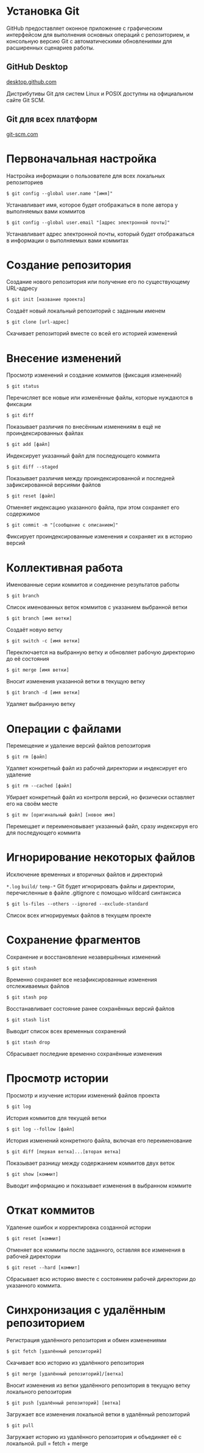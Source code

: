 # Установка Git
GitHub предоставляет оконное приложение с графическим интерфейсом для выполнения основных операций с репозиторием, и консольную версию Git с автоматическими обновлениями для расширенных сценариев работы.

## GitHub Desktop
[desktop.github.com](desktop.github.com)

Дистрибутивы Git для систем Linux и POSIX доступны на официальном сайте Git SCM.

## Git для всех платформ
[git-scm.com](git-scm.com)

# Первоначальная настройка
Настройка информации о пользователе для всех локальных репозиториев

`$ git config --global user.name "[имя]"`

Устанавливает имя, которое будет отображаться в поле автора у выполняемых вами коммитов

`$ git config --global user.email "[адрес электронной почты]"`

Устанавливает адрес электронной почты, который будет отображаться в информации о выполняемых вами коммитах

# Создание репозитория
Создание нового репозитория или получение его по существующему URL-адресу

`$ git init [название проекта]`

Создаёт новый локальный репозиторий с заданным именем

`$ git clone [url-адрес]`

Скачивает репозиторий вместе со всей его историей изменений

# Внесение изменений
Просмотр изменений и создание коммитов (фиксация изменений)

`$ git status`

Перечисляет все новые или изменённые файлы, которые нуждаются в фиксации

`$ git diff`

Показывает различия по внесённым изменениям в ещё не проиндексированных файлах

`$ git add [файл]`

Индексирует указанный файл для последующего коммита

`$ git diff --staged`

Показывает различия между проиндексированной и последней зафиксированной версиями файлов

`$ git reset [файл]`

Отменяет индексацию указанного файла, при этом сохраняет его содержимое

`$ git commit -m "[сообщение с описанием]"`

Фиксирует проиндексированные изменения и сохраняет их в историю версий

# Коллективная работа
Именованные серии коммитов и соединение результатов работы

`$ git branch`

Список именованных веток коммитов с указанием выбранной ветки

`$ git branch [имя ветки]`

Создаёт новую ветку

`$ git switch -c [имя ветки]`

Переключается на выбранную ветку и обновляет рабочую директорию до её состояния

`$ git merge [имя ветки]`

Вносит изменения указанной ветки в текущую ветку

`$ git branch -d [имя ветки]`

Удаляет выбранную ветку

# Операции с файлами
Перемещение и удаление версий файлов репозитория

`$ git rm [файл]`

Удаляет конкретный файл из рабочей директории и индексирует его удаление

`$ git rm --cached [файл]`

Убирает конкретный файл из контроля версий, но физически оставляет его на своём месте

`$ git mv [оригинальный файл] [новое имя]`

Перемещает и переименовывает указанный файл, сразу индексируя его для последующего коммита

# Игнорирование некоторых файлов
Исключение временных и вторичных файлов и директорий

`*.log`
`build/`
`temp-*`
Git будет игнорировать файлы и директории, перечисленные в файле .gitignore с помощью wildcard синтаксиса

`$ git ls-files --others --ignored --exclude-standard`

Список всех игнорируемых файлов в текущем проекте

# Сохранение фрагментов
Сохранение и восстановление незавершённых изменений

`$ git stash`

Временно сохраняет все незафиксированные изменения отслеживаемых файлов

`$ git stash pop`

Восстанавливает состояние ранее сохранённых версий файлов

`$ git stash list`

Выводит список всех временных сохранений

`$ git stash drop`

Сбрасывает последние временно сохранённыe изменения

# Просмотр истории
Просмотр и изучение истории изменений файлов проекта

`$ git log`

История коммитов для текущей ветки

`$ git log --follow [файл]`

История изменений конкретного файла, включая его переименование

`$ git diff [первая ветка]...[вторая ветка]`

Показывает разницу между содержанием коммитов двух веток

`$ git show [коммит]`

Выводит информацию и показывает изменения в выбранном коммите

# Откат коммитов
Удаление ошибок и корректировка созданной истории

`$ git reset [коммит]`

Отменяет все коммиты после заданного, оставляя все изменения в рабочей директории

`$ git reset --hard [коммит]`

Сбрасывает всю историю вместе с состоянием рабочей директории до указанного коммита.

# Синхронизация с удалённым репозиторием
Регистрация удалённого репозитория и обмен изменениями

`$ git fetch [удалённый репозиторий]`

Скачивает всю историю из удалённого репозитория

`$ git merge [удалённый репозиторий]/[ветка]`

Вносит изменения из ветки удалённого репозитория в текущую ветку локального репозитория

`$ git push [удалённый репозиторий] [ветка]`

Загружает все изменения локальной ветки в удалённый репозиторий

`$ git pull`

Загружает историю из удалённого репозитория и объединяет её с локальной. pull = fetch + merge